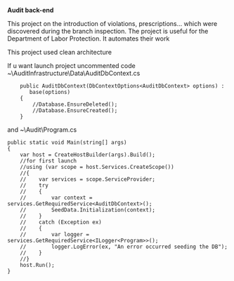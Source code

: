 **Audit back-end**

This project on the introduction of violations, prescriptions... which were discovered during the branch inspection.
The project is useful for the Department of Labor Protection. It automates their work

This project used clean architecture

If u want launch project uncommented code ~\AuditInfrastructure\Data\AuditDbContext.cs 
       
        public AuditDbContext(DbContextOptions<AuditDbContext> options) :
           base(options)
        {
            //Database.EnsureDeleted();
            //Database.EnsureCreated();
        }

and ~\Audit\Program.cs
    
    public static void Main(string[] args)
    {
        var host = CreateHostBuilder(args).Build();
        //for first launch
        //using (var scope = host.Services.CreateScope())
        //{
        //    var services = scope.ServiceProvider;
        //    try
        //    {
        //        var context = services.GetRequiredService<AuditDbContext>();
        //        SeedData.Initialization(context);
        //    }
        //    catch (Exception ex)
        //    {
        //        var logger = services.GetRequiredService<ILogger<Program>>();
        //        logger.LogError(ex, "An error occurred seeding the DB");
        //    }
        //}
        host.Run();
    }
